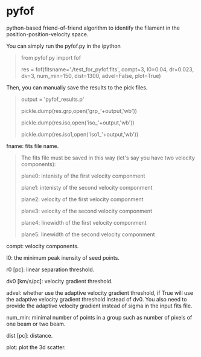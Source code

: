 # pyfof
python-based friend-of-friend algorithm to identify the filament in the position-position-velocity space. 

You can simply run the pyfof.py in the ipython

> from pyfof.py import fof 
> 
> res = fof(fitsname='./test_for_pyfof.fits', compt=3, I0=0.04, dr=0.023, dv=3, num_min=150, dist=1300, advel=False, plot=True) 
> 
Then, you can manually save the results to the pick files.
> 
> output = 'pyfof_results.p' 
>
> pickle.dump(res.grp,open('grp_'+output,'wb')) 
> 
> pickle.dump(res.iso,open('iso_'+output,'wb')) 
> 
> pickle.dump(res.iso1,open('iso1_'+output,'wb')) 


fname: fits file name. 

> The fits file must be saved in this way (let's say you have two velocity components): 
> 
> plane0: intenisty of the first velocity componment 
> 
> plane1: intenisty of the second velocity componment 
> 
> plane2: velocity of the first velocity componment 
> 
> plane3: velocity of the second velocity componment 
> 
> plane4: linewidth of the first velocity componment 
> 
> plane5: linewidth of the second velocity componment 

compt: velocity components. 

I0: the minimum peak inensity of seed points. 

r0 [pc]: linear separation threshold.  

dv0 [km/s/pc]: velocity gradient threshold.

advel: whether use the adaptive velocity gradient threshold, if True will use the adaptive velocity gradient threshold instead of dv0. 
You also need to provide the adaptive velocity gradient instead of sigma in the input fits file.  

num_min: minimal number of points in a group such as number of pixels of one beam or two beam. 

dist [pc]: distance.

plot: plot the 3d scatter. 


